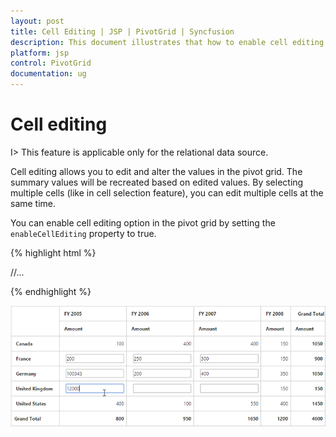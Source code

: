 ```yaml
---
layout: post
title: Cell Editing | JSP | PivotGrid | Syncfusion
description: This document illustrates that how to enable cell editing feature through API in JSP PivotGrid control
platform: jsp
control: PivotGrid
documentation: ug
---
```


# Cell editing

I> This feature is applicable only for the relational data source.

Cell editing allows you to edit and alter the values in the pivot grid. The summary values will be recreated based on edited values. By selecting multiple cells (like in cell selection feature), you can edit multiple cells at the same time.
  
You can enable cell editing option in the pivot grid by setting the `enableCellEditing` property to true.

{% highlight html %}

<div class="cols-sample-area">
<ej:pivotGrid id="PivotGrid1" enableCellEditing="true">
	//...
</ej:pivotGrid>
</div>

{% endhighlight %}

![](Cell-Editing_images/celleditingclient.png)



